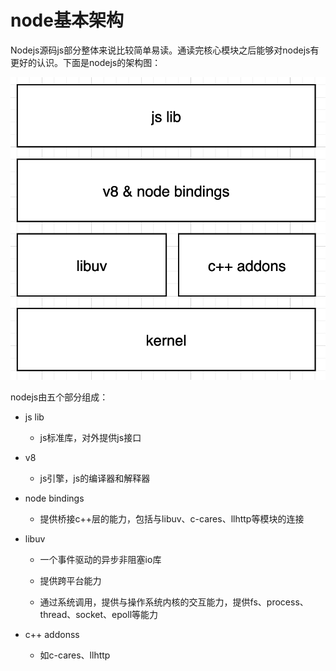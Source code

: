 # node基本架构

Nodejs源码js部分整体来说比较简单易读。通读完核心模块之后能够对nodejs有更好的认识。下面是nodejs的架构图：

![](resource/image/image_tEL5p51Sfogw2Ndbgkpi9F.png)

nodejs由五个部分组成：

*   js lib

    *   js标准库，对外提供js接口

*   v8

    *   js引擎，js的编译器和解释器

*   node bindings

    *   提供桥接c++层的能力，包括与libuv、c-cares、llhttp等模块的连接

*   libuv

    *   一个事件驱动的异步非阻塞io库

    *   提供跨平台能力

    *   通过系统调用，提供与操作系统内核的交互能力，提供fs、process、thread、socket、epoll等能力

*   c++ addonss

    *   如c-cares、llhttp

